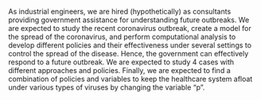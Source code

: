 As industrial engineers, we are hired (hypothetically) as consultants providing government assistance for understanding future outbreaks. We are expected to study the recent coronavirus outbreak, create a model for the spread of the coronavirus, and perform computational analysis to develop different policies and their effectiveness under several settings to control the spread of the disease. Hence, the government can effectively respond to a future outbreak. We are expected to study 4 cases with different approaches and policies. Finally, we are expected to find a combination of policies and variables to keep the healthcare system afloat under various types of viruses by changing the variable “p”.
